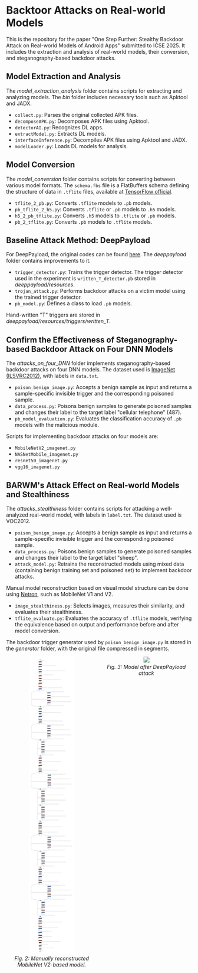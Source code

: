 # Backtoor Attacks on Real-world Models
This is the repository for the paper "One Step Further: Stealthy Backdoor Attack on Real-world Models of Android Apps" submitted to ICSE 2025. It includes the extraction and analysis of real-world models, their conversion, and steganography-based backdoor attacks.

## Model Extraction and Analysis

The *model_extraction_analysis* folder contains scripts for extracting and analyzing models. The *bin* folder includes necessary tools such as Apktool and JADX.

- `collect.py`: Parses the original collected APK files.
- `decomposeAPK.py`: Decomposes APK files using Apktool.
- `detectorAI.py`: Recognizes DL apps.
- `extractModel.py`: Extracts DL models.
- `interfaceInference.py`: Decompiles APK files using Apktool and JADX.
- `modelLoader.py`: Loads DL models for analysis.

## Model Conversion

The *model_conversion* folder contains scripts for converting between various model formats. The `schema.fbs` file is a FlatBuffers schema defining the structure of data in `.tflite` files, available at [TensorFlow official](https://github.com/tensorflow/tensorflow/tree/master/tensorflow/lite/schema).

- `tflite_2_pb.py`: Converts `.tflite` models to `.pb` models.
- `pb_tflite_2_h5.py`: Converts `.tflite` or `.pb` models to `.h5` models.
- `h5_2_pb_tflite.py`: Converts `.h5` models to `.tflite` or `.pb` models.
- `pb_2_tflite.py`: Converts `.pb` models to `.tflite` models.

## Baseline Attack Method: DeepPayload

For DeepPayload, the original codes can be found [here](https://github.com/yuanchun-li/DeepPayload). The *deeppayload* folder contains improvements to it.

- `trigger_detector.py`: Trains the trigger detector. The trigger detector used in the experiment is `written_T_detector.pb` stored in *deeppayload/resources*.
- `trojan_attack.py`: Performs backdoor attacks on a victim model using the trained trigger detector.
- `pb_model.py`: Defines a class to load `.pb` models.

Hand-written "T" triggers are stored in *deeppayload/resources/triggers/written_T*.


## Confirm the Effectiveness of Steganography-based Backdoor Attack on Four DNN Models

The *attacks_on_four_DNN* folder implements steganography-based backdoor attacks on four DNN models. The dataset used is [ImageNet (ILSVRC2012)](https://www.image-net.org/challenges/LSVRC/2012/), with labels in `data.txt`.

- `poison_benign_image.py`: Accepts a benign sample as input and returns a sample-specific invisible trigger and the corresponding poisoned sample.
- `data_process.py`: Poisons benign samples to generate poisoned samples and changes their label to the target label "cellular telephone" (487).
- `pb_model_evaluation.py`: Evaluates the classification accuracy of `.pb` models with the malicious module.

Scripts for implementing backdoor attacks on four models are:

- `MobileNetV2_imagenet.py`
- `NASNetMobile_imagenet.py`
- `resnet50_imagenet.py`
- `vgg16_imagenet.py`
  
## BARWM's Attack Effect on Real-world Models and Stealthiness

The *attacks_stealthiness* folder contains scripts for attacking a well-analyzed real-world model, with labels in `label.txt`. The dataset used is VOC2012.

- `poison_benign_image.py`: Accepts a benign sample as input and returns a sample-specific invisible trigger and the corresponding poisoned sample.
- `data_process.py`: Poisons benign samples to generate poisoned samples and changes their label to the target label "sheep".
- `attack_model.py`: Retrains the reconstructed models using mixed data (containing benign training set and poisoned set) to implement backdoor attacks.

Manual model reconstruction based on visual model structure can be done using [Netron](https://github.com/lutzroeder/netron), such as MobileNet V1 and V2.

- `image_stealthiness.py`: Selects images, measures their similarity, and evaluates their stealthiness.
- `tflite_evaluate.py`: Evaluates the accuracy of `.tflite` models, verifying the equivalence based on output and performance before and after model conversion.

The backdoor trigger generator used by `poison_benign_image.py` is stored in the *generator* folder, with the original file compressed in segments.
 
<p align="center">
  <div style="display: flex; justify-content: space-between; gap: 10px;">
    <div style="flex: 1; text-align: center;">
      <img src="https://github.com/BLINKSK/BA_RWM/blob/main/figures/deeplabv3_257_mv_gpu.png" width="50%">
      <br>
      <em>Fig. 2: Manually reconstructed MobileNet V2-based model.</em>
    </div>
    <div style="flex: 1; text-align: center;">
      <img src="https://github.com/BLINKSK/BA_RWM/blob/main/figures/deeppayload_deeplabv3_257_mv_gpu.png" width="50%">
      <br>
      <em>Fig. 3: Model after DeepPayload attack</em>
    </div>
  </div>
</p>
